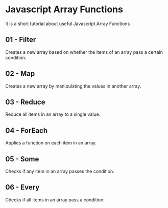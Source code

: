 # Javascript Array Functions

It is a short tutorial about useful Javascript Array Functions

## 01 - Filter
Creates a new array based on whether the items of an array pass a certain condition.

## 02 - Map
Creates a new array by manipulating the values in another array.

## 03 - Reduce
Reduce all items in an array to a single value.

## 04 - ForEach
Applies a function on each item in an array.

## 05 - Some
Checks if any item in an array passes the condition.

## 06 - Every
Checks if all items in an array pass a condition.
